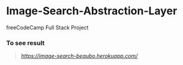 # Image-Search-Abstraction-Layer
freeCodeCamp Full Stack Project
### To see result
>*https://image-search-beaubo.herokuapp.com/*
